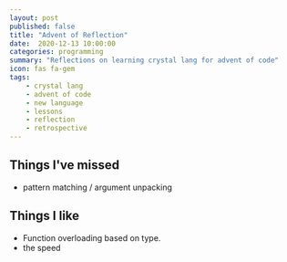 ```yaml
---
layout: post
published: false
title: "Advent of Reflection"
date:  2020-12-13 10:00:00
categories: programming
summary: "Reflections on learning crystal lang for advent of code"
icon: fas fa-gem
tags:
    - crystal lang
    - advent of code
    - new language
    - lessons
    - reflection
    - retrospective
---
```


## Things I've missed

* pattern matching / argument unpacking


## Things I like
* Function overloading based on type.
* the speed
